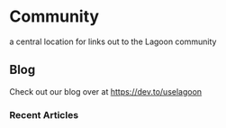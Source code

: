 # Community
a central location for links out to the Lagoon community

## Blog

Check out our blog over at https://dev.to/uselagoon

### Recent Articles
<!--START_SECTION:dev-to-feed-->

<!--END_SECTION:dev-to-feed-->